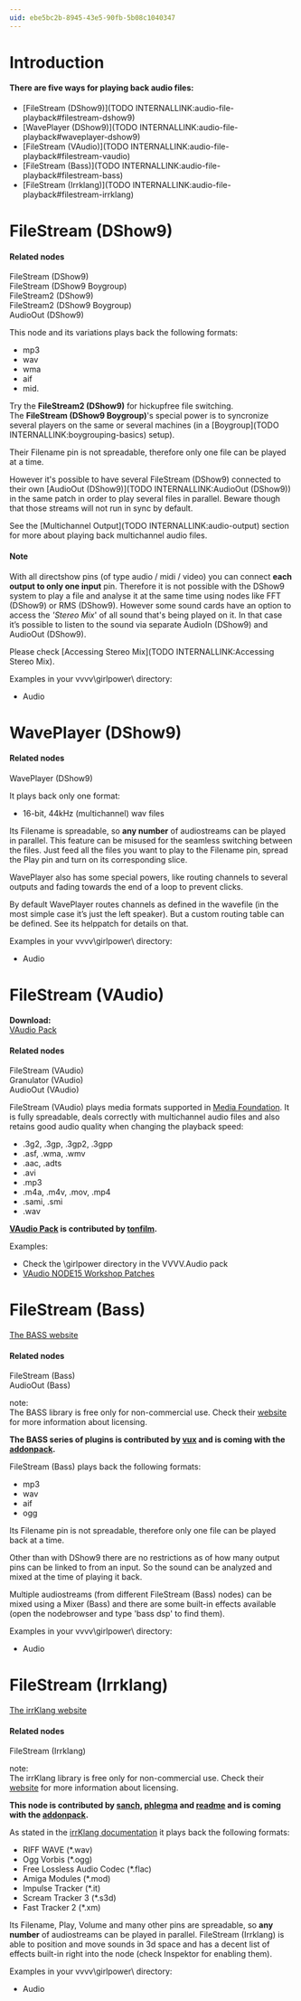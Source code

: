 ```yaml
---
uid: ebe5bc2b-8945-43e5-90fb-5b08c1040347
---
```


# Introduction

#### There are five ways for playing back audio files:

* [FileStream (DShow9)](TODO INTERNALLINK:audio-file-playback#filestream-dshow9)  
* [WavePlayer (DShow9)](TODO INTERNALLINK:audio-file-playback#waveplayer-dshow9)  
* [FileStream (VAudio)](TODO INTERNALLINK:audio-file-playback#filestream-vaudio)  
* [FileStream (Bass)](TODO INTERNALLINK:audio-file-playback#filestream-bass)  
* [FileStream (Irrklang)](TODO INTERNALLINK:audio-file-playback#filestream-irrklang)  




# FileStream (DShow9)

#### Related nodes
<span class="node">FileStream (DShow9)</span>  
<span class="node">FileStream (DShow9 Boygroup)</span>  
<span class="node">FileStream2 (DShow9)</span>  
<span class="node">FileStream2 (DShow9 Boygroup)</span>  
<span class="node">AudioOut (DShow9)</span>  


This node and its variations plays back the following formats:  
* mp3  
* wav  
* wma  
* aif  
* mid.  

Try the **FileStream2 (DShow9)** for hickupfree file switching.  
The **FileStream (DShow9 Boygroup)**'s special power is to syncronize several players on the same or several machines (in a [Boygroup](TODO INTERNALLINK:boygrouping-basics) setup).  

Their <span class="pin">Filename</span> pin is not spreadable, therefore only one file can be played at a time.  

However it's possible to have several <span class="node">FileStream (DShow9)</span> connected to their own [AudioOut (DShow9)](TODO INTERNALLINK:AudioOut (DShow9)) in the same patch in order to play several files in parallel. Beware though that those streams will not run in sync by default.  

See the [Multichannel Output](TODO INTERNALLINK:audio-output) section for more about playing back multichannel audio files.  


#### Note

With all directshow pins (of type audio / midi / video) you can connect **each output to only one input** pin. Therefore it is not possible with the DShow9 system to play a file and analyse it at the same time using nodes like <span class="node">FFT (DShow9)</span> or <span class="node">RMS (DShow9)</span>. However some sound cards have an option to access the *'Stereo Mix*' of all sound that's being played on it. In that case it’s possible to listen to the sound via separate <span class="node">AudioIn (DShow9)</span> and <span class="node">AudioOut (DShow9)</span>.   

Please check [Accessing Stereo Mix](TODO INTERNALLINK:Accessing Stereo Mix).  

Examples in your vvvv\girlpower\ directory:  
* Audio  




# WavePlayer (DShow9)

#### Related nodes
<span class="node">WavePlayer (DShow9)</span>  


It plays back only one format:  
* 16-bit, 44kHz (multichannel) wav files  

Its <span class="pin">Filename</span> is spreadable, so **any number** of audiostreams can be played in parallel. This feature can be misused for the seamless switching between the files. Just feed all the files you want to play to the <span class="pin">Filename</span> pin, spread the <span class="pin">Play</span> pin and turn on its corresponding slice.  

WavePlayer also has some special powers, like routing channels to several outputs and fading towards the end of a loop to prevent clicks.  

By default WavePlayer routes channels as defined in the wavefile (in the most simple case it’s just the left speaker). But a custom routing table can be defined. See its helppatch for details on that.  

Examples in your vvvv\girlpower\ directory:  
* Audio  





# FileStream (VAudio)

**Download:**  
<a href="https://vvvv.org/contribution/vvvv.audio-pack-alpha" class="extURL contribution" target="_blank">VAudio Pack</a>  

#### Related nodes
FileStream (VAudio)  
Granulator (VAudio)  
AudioOut (VAudio)  



FileStream (VAudio) plays media formats supported in <a href="https://msdn.microsoft.com/en-us/library/windows/desktop/dd757927(v=vs.85).aspx" class="extURL" target="_blank">Media Foundation</a>. It is fully spreadable, deals correctly with multichannel audio files and also retains good audio quality when changing the playback speed:  

* .3g2, .3gp, .3gp2, .3gpp  
* .asf, .wma, .wmv  
* .aac, .adts  
* .avi  
* .mp3  
* .m4a, .m4v, .mov, .mp4  
* .sami, .smi  
* .wav  


**<a href="https://vvvv.org/contribution/vvvv.audio-pack-alpha" class="extURL contribution" target="_blank">VAudio Pack</a> is contributed by <span class="user"><a href="https://vvvv.org/users/tonfilm" class="extURL" target="_blank">tonfilm</a></span>.**  

Examples:  
* Check the \girlpower directory in the VVVV.Audio pack  
* <a href="https://vvvv.org/contribution/vvvv.audio-node15-workshop-patches" class="extURL contribution" target="_blank">VAudio NODE15 Workshop Patches</a>  





# FileStream (Bass)


<a href="http://www.un4seen.com/bass.html" class="extURL" target="_blank">The BASS website</a>  

#### Related nodes
<span class="node">FileStream (Bass)</span>  
<span class="node">AudioOut (Bass)</span>  



note:  
The BASS library is free only for non-commercial use. Check their <a href="http://www.un4seen.com/bass.html" class="extURL" target="_blank">website</a> for more information about licensing.  
  

**The BASS series of plugins is contributed by <span class="user"><a href="https://vvvv.org/users/vux" class="extURL" target="_blank">vux</a></span> and is coming with the <a href="https://vvvv.org/downloads#addonpack" class="extURL" target="_blank">addonpack</a>.**  

<span class="node">FileStream (Bass)</span> plays back the following formats:  
* mp3  
* wav  
* aif  
* ogg  

Its <span class="pin">Filename </span> pin is not spreadable, therefore only one file can be played back at a time.  

Other than with DShow9 there are no restrictions as of how many output pins can be linked to from an input. So the sound can be analyzed and mixed at the time of playing it back.  

Multiple audiostreams (from different <span class="node">FileStream (Bass)</span> nodes) can be mixed using a <span class="node">Mixer (Bass)</span> and there are some built-in effects available (open the nodebrowser and type 'bass dsp' to find them).  

Examples in your vvvv\girlpower\ directory:  
* Audio  





# FileStream (Irrklang)


<a href="http://www.ambiera.com/irrklang/" class="extURL" target="_blank">The irrKlang website</a>  

#### Related nodes
<span class="node">FileStream (Irrklang)</span>  



note:  
The irrKlang library is free only for non-commercial use. Check their <a href="http://www.ambiera.com/irrklang/irrklang_pro.html" class="extURL" target="_blank">website</a> for more information about licensing.  
  

**This node is contributed by <span class="user"><a href="https://vvvv.org/users/sanch" class="extURL" target="_blank">sanch</a></span>, <span class="user"><a href="https://vvvv.org/users/phlegma" class="extURL" target="_blank">phlegma</a></span> and <span class="user"><a href="https://vvvv.org/users/readme" class="extURL" target="_blank">readme</a></span> and is coming with the <a href="https://vvvv.org/downloads#addonpack" class="extURL" target="_blank">addonpack</a>.**  

As stated in the <a href="http://www.ambiera.com/irrklang/features.html" class="extURL" target="_blank">irrKlang documentation</a> it plays back the following formats:  
* RIFF WAVE (*.wav)  
* Ogg Vorbis (*.ogg)  
* Free Lossless Audio Codec (*.flac)  
* Amiga Modules (*.mod)  
* Impulse Tracker (*.it)  
* Scream Tracker 3 (*.s3d)  
* Fast Tracker 2 (*.xm)  

Its <span class="pin">Filename</span>, <span class="pin">Play</span>, <span class="pin">Volume</span> and many other pins are spreadable, so **any number** of audiostreams can be played in parallel. <span class="node">FileStream (Irrklang)</span> is able to position and move sounds in 3d space and has a decent list of effects built-in right into the node (check Inspektor for enabling them).  

Examples in your vvvv\girlpower\ directory:  
* Audio  

